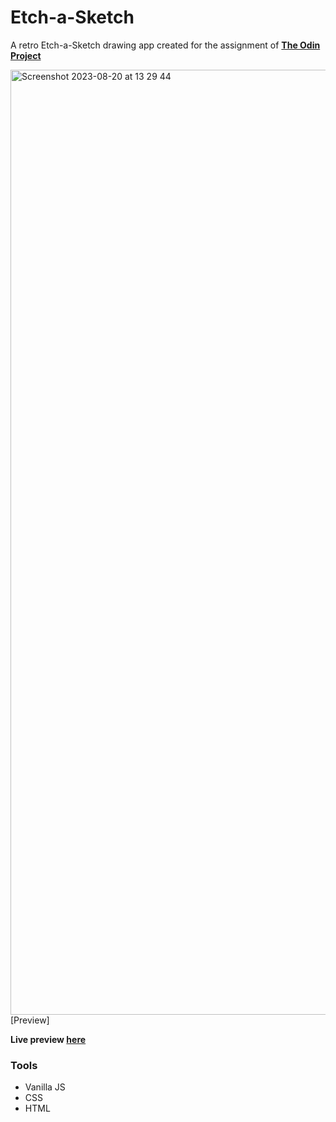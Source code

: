# Etch-a-Sketch

A retro Etch-a-Sketch drawing app created for the assignment of **[The Odin Project](https://www.theodinproject.com/)**

<img width="1512" alt="Screenshot 2023-08-20 at 13 29 44" src="https://github.com/koeebeth/etch-a-sketch/assets/96339397/777b46a5-a85a-4010-8fc6-817e915c41d1">[Preview]


**Live preview [here](https://koeebeth.github.io/etch-a-sketch/)**

### Tools
- Vanilla JS
- CSS
- HTML
